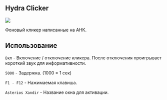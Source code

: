 ## Hydra Clicker

![](https://i.imgur.com/ugjn5zs.png)

Фоновый кликер написанные на AHK.

## Использование
`Вкл` - Включение / отключение кликера. После отключения проигрывает короткий звук для информативности.

`5000` - Задержка. (1000 = 1 сек)

`F1 - F12` - Нажимаемая клавиша.

`Asterios Xandir` - Название окна для активации. 
